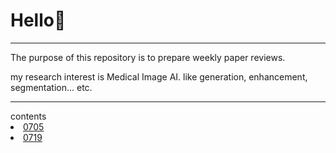 # Hello👋   
<hr>
The purpose of this repository is to prepare weekly paper reviews.

my research interest is Medical Image AI. like generation, enhancement, segmentation... etc.
<hr>
<ui>
    contents
    <li><a href='0705_PYS_Generative_Adversarial_Nets.pdf'>0705</a></li>
    <li><a href='0719_2D_medical_image_synthesis_using_transformer_based_denoising_diffusion_probabilistic_model.pdf'>0719</a></li>
</ui>